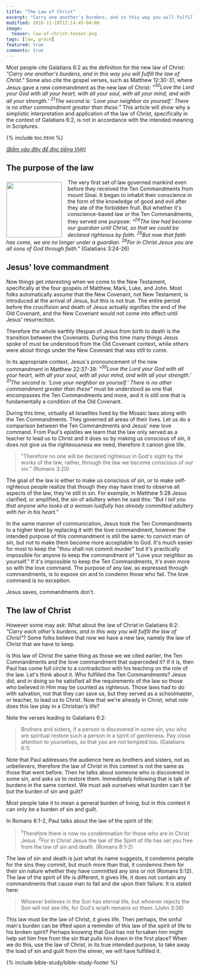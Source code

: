 ```yaml
---
title: "The Law of Christ"
excerpt: "Carry one another's burdens, and in this way you will fulfill the law of Christ Galatians 6:2"
modified: 2016-11-19T12:14:45-04:00
image: 
  teaser: law-of-christ-teaser.png
tags: [law, grace]
featured: true
comments: true
---
```


Most people cite Galatians 6:2 as the definition for the new law of Christ: <em>"Carry one another's burdens, and in this way you will fulfill the law of Christ."</em> Some also cite the gospel verses, such as Matthew 12:30-31, where Jesus gave a new commandment as the new law of Christ: <em>"<sup>30</sup>Love the Lord your God with all your heart, with all your soul, with all your mind, and with all your strength.’ <sup>31</sup>The second is: ‘Love your neighbor as yourself.’ There is no other commandment greater than these."</em> This article will show why a simplistic interpretation and application of the law of Christ, specifically in the context of Galatians 6:2, is not in accordance with the intended meaning in Scriptures.

{% include toc.html %}

<a href="{{ site.url }}{% post_url 2016-11-22-luat-phap-cua-Dang-Christ %}"><em>(Bấm vào đây để đọc tiếng Việt)</em></a>

## The purpose of the law

<img alt src="{{ site.url }}/assets/images/law-of-christ-teaser.png" style="border: 1px solid #cccccc; margin: 7px 15px 0px 0px; max-width: 100%; height: 148px; padding: 0px; float: left;">
The very first set of law governed mankind even before they received the Ten Commandments from mount Sinai. It began to inhabit their conscience in the form of the knowledge of good and evil after they ate of the forbidden fruit. But whether it's conscience-based law or the Ten Commandments, they served one purpose: <em>"<sup>24</sup>The law had become our guardian until Christ, so that we could be declared righteous by faith. <sup>25</sup>But now that faith has come, we are no longer under a guardian. <sup>26</sup>For in Christ Jesus you are all sons of God through faith."</em> (Galatians 3:24-26)

## Jesus' love commandment

Now things get interesting when we come to the New Testament, specifically at the four gospels of Matthew, Mark, Luke, and John. Most folks automatically assume that the New Covenant, not New Testament, is introduced at the arrival of Jesus, but this is not true. The entire period before the crucifixion and death of Jesus actually signifies the end of the Old Covenant, and the New Covenant would not come into effect until Jesus' resurrection.

Therefore the whole earthly lifespan of Jesus from birth to death is the transition between the Covenants. During this time many things Jesus spoke of must be understood from the Old Covenant context, while others were about things under the New Covenant that was still to come.

In its appropriate context, Jesus's pronouncement of the new commandment in Matthew 22:37-39: <em>"<sup>30</sup>Love the Lord your God with all your heart, with all your soul, with all your mind, and with all your strength.’ <sup>31</sup>The second is: 'Love your neighbor as yourself.’ There is no other commandment greater than these"</em> must be understood as one that encompasses the Ten Commandments and more, and it is still one that is fundamentally a condition of the Old Covenant.

During this time, virtually all Israelites lived by the Mosaic laws along with the Ten Commandments. They governed all areas of their lives. Let us do a comparison between the Ten Commandments and Jesus' new love command. From Paul's epistles we learn that the law only served as a teacher to lead us to Christ and it does so by making us conscious of sin, it does not give us the righteousness we need, therefore it cannot give life.

> "Therefore no one will be declared righteous in God's sight by the works of the law; rather, through the law we become conscious of our sin." (Romans 3:20)

The goal of the law is either to make us conscious of sin, or to make self-righteous people realize that though they may have tried to observe all aspects of the law, they're still in sin. For example, in Matthew 5:28 Jesus clarified, or amplified, the sin of adultery when he said this: <em>"But I tell you that anyone who looks at a woman lustfully has already committed adultery with her in his heart."</em>

In the same manner of communication, Jesus took the Ten Commandments to a higher level by replacing it with the love commandment, however the intended purpose of this commandment is still the same: to convict man of sin, but not to make them become more acceptable to God. It's much easier for most to keep the "thou shalt not commit murder" but it's practically impossible for anyone to keep the commandment of "Love your neighbor as yourself." If it's impossible to keep the Ten Commandments, it's even more so with the love command. The purpose of any law, as expressed through commandments, is to expose sin and to condemn those who fail. The love command is no exception.

Jesus saves, commandments don't.

## The law of Christ

However some may ask: What about the law of Christ in Galatians 6:2: <em>"Carry each other's burdens, and in this way you will fulfill the law of Christ"</em>? Some folks believe that now we have a new law, namely the law of Christ that we have to keep.

Is this law of Christ the same thing as those we we cited earlier, the Ten Commandments and the love commandment that superceded it? If it is, then Paul has come full circle to a contradiction with his teaching on the role of the law. Let's think about it. Who fulfilled the Ten Commandments? Jesus did, and in doing so he satisfied all the requirements of the law so those who believed in Him may be counted as righteous. Those laws had to do with salvation, not that they can save us, but they served as a schoolmaster, or teacher, to lead us to Christ. Now that we're already in Christ, what role does this law play in a Christian's life?

Note the verses leading to Galatians 6:2:

> Brothers and sisters, if a person is discovered in some sin, you who are spiritual restore such a person in a spirit of gentleness. Pay close attention to yourselves, so that you are not tempted too. (Galatians 6:1)

Note that Paul addresses the audience here as brothers and sisters, not as unbelievers, therefore the law of Christ in this context is not the same as those that went before. Then he talks about someone who is discovered in some sin, and asks us to restore them. Immediately following that is talk of burdens in the same context. We must ask ourselves what burden can it be but the burden of sin and guilt?

Most people take it to mean a general burden of living, but in this context it can only be a burden of sin and guilt.

In Romans 8:1-2, Paul talks about the law of the spirit of life:

> <sup>1</sup>Therefore there is now no condemnation for those who are in Christ Jesus. <sup>2</sup>For in Christ Jesus the law of the Spirit of life has set you free from the law of sin and death. (Romans 8:1-2)

The law of sin and death is just what its name suggests, it condemns people for the sins they commit, but much more than that, it condemns them for their sin nature whether they have committed any sins or not (Romans 5:12). The law of the spirit of life is different, it gives life, it does not contain any commandments that cause man to fail and die upon their failure. It is stated here:

> Whoever believes in the Son has eternal life, but whoever rejects the Son will not see life, for God's wrath remains on them. (John 3:36)

This law must be the law of Christ, it gives life. Then perhaps, the sinful man's burden can be lifted upon a reminder of this law of the spirit of life to his broken spirit? Perhaps knowing that God has not forsaken him might help set him free from the sin that pulls him down in the first place? When we do this, use the law of Christ, in its true intended purpose, to take away the load of sin and guilt from the sinner, we will have fulfilled it.

{% include bible-study/bible-study-footer %}
